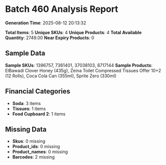 # Batch 460 Analysis Report

**Generation Time**: 2025-08-12 20:13:32

**Total Items**: 5
**Unique SKUs**: 4
**Unique Products**: 4
**Total Available Quantity**: 2749.00
**Near Expiry Products**: 0

## Sample Data
**Sample SKUs**: 1396757, 7361401, 37038103, 8717144
**Sample Products**: ElBawadi Clover Honey (435g), Zeina Toilet Compressed Tissues Offer 10+2 (12 Rolls), Coca Cola Can (355ml), Sprite Zero (330ml)

## Financial Categories
- **Soda**: 3 items
- **Tissues**: 1 items
- **Food Cupboard 2**: 1 items

## Missing Data
- **Skus**: 0 missing
- **Product_ids**: 0 missing
- **Product_names**: 0 missing
- **Barcodes**: 2 missing
